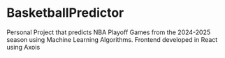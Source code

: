 # BasketballPredictor
Personal Project that predicts NBA Playoff Games from the 2024-2025 season using Machine Learning Algorithms. Frontend developed in React using Axois
